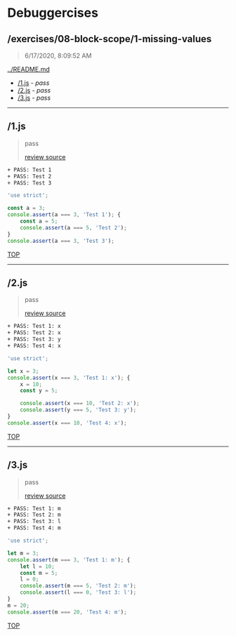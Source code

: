 # Debuggercises 

## /exercises/08-block-scope/1-missing-values 

> 6/17/2020, 8:09:52 AM 

[../README.md](../README.md)

- [/1.js](#1js) - _pass_ 
- [/2.js](#2js) - _pass_ 
- [/3.js](#3js) - _pass_ 

---

## /1.js 

> pass 
>
> [review source](../../../exercises/08-block-scope/1-missing-values/1.js)

```txt
+ PASS: Test 1
+ PASS: Test 2
+ PASS: Test 3
```

```js
'use strict';

const a = 3;
console.assert(a === 3, 'Test 1'); {
    const a = 5;
    console.assert(a === 5, 'Test 2');
}
console.assert(a === 3, 'Test 3');
```

[TOP](#debuggercises)

---

## /2.js 

> pass 
>
> [review source](../../../exercises/08-block-scope/1-missing-values/2.js)

```txt
+ PASS: Test 1: x
+ PASS: Test 2: x
+ PASS: Test 3: y
+ PASS: Test 4: x
```

```js
'use strict';

let x = 3;
console.assert(x === 3, 'Test 1: x'); {
    x = 10;
    const y = 5;

    console.assert(x === 10, 'Test 2: x');
    console.assert(y === 5, 'Test 3: y');
}
console.assert(x === 10, 'Test 4: x');
```

[TOP](#debuggercises)

---

## /3.js 

> pass 
>
> [review source](../../../exercises/08-block-scope/1-missing-values/3.js)

```txt
+ PASS: Test 1: m
+ PASS: Test 2: m
+ PASS: Test 3: l
+ PASS: Test 4: m
```

```js
'use strict';

let m = 3;
console.assert(m === 3, 'Test 1: m'); {
    let l = 10;
    const m = 5;
    l = 0;
    console.assert(m === 5, 'Test 2: m');
    console.assert(l === 0, 'Test 3: l');
}
m = 20;
console.assert(m === 20, 'Test 4: m');
```

[TOP](#debuggercises)

